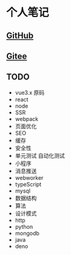 
# 个人笔记

## [GitHub](https://xuan-zhang.github.io/Notes/)

## [Gitee](https://xuan-zhang.gitee.io/)

## TODO

+ vue3.x 原码
+ react
+ node
+ SSR
+ webpack
+ 页面优化
+ SEO
+ 缓存
+ 安全性
+ 单元测试 自动化测试
+ 小程序
+ 消息推送
+ webworker
+ typeScript
+ mysql
+ 数据结构
+ 算法
+ 设计模式
+ http
+ python
+ mongodb
+ java
+ deno
